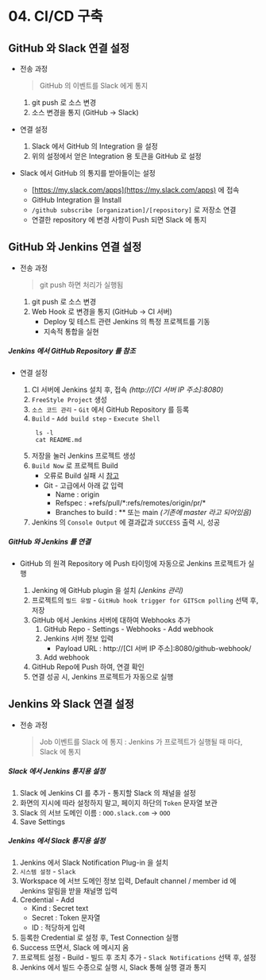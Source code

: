 # 04. CI/CD 구축

## GitHub 와 Slack 연결 설정

- 전송 과정

  > GitHub 의 이벤트를 Slack 에게 통지

  1. git push 로 소스 변경
  2. 소스 변경을 통지 (GitHub -> Slack)

- 연결 설정

  1. Slack 에서 GitHub 의 Integration 을 설정
  2. 위의 설정에서 얻은 Integration 용 토큰을 GitHub 로 설정

- Slack 에서 GitHub 의 통지를 받아들이는 설정

  - [https://my.slack.com/apps](https://my.slack.com/apps) 에 접속
  - GitHub Integration 을 Install
  - `/github subscribe [organization]/[repository]` 로 저장소 연결
  - 연결한 repository 에 변경 사항이 Push 되면 Slack 에 통지

## GitHub 와 Jenkins 연결 설정

- 전송 과정

  > git push 하면 처리가 실행됨

  1. git push 로 소스 변경
  2. Web Hook 로 변경을 통지 (GitHub -> CI 서버)
     - Deploy 및 테스트 관련 Jenkins 의 특정 프로젝트를 기동
     - 지속적 통합을 실현

##### Jenkins 에서 GitHub Repository 를 참조

- 연결 설정

  1. CI 서버에 Jenkins 설치 후, 접속 _(http://[CI 서버 IP 주소]:8080)_
  2. `FreeStyle Project` 생성
  3. `소스 코드 관리` - `Git` 에서 GitHub Repository 를 등록
  4. `Build` - `Add build step` - `Execute Shell`
     ```
      ls -l
      cat README.md
     ```
  5. 저장을 눌러 Jenkins 프로젝트 생성
  6. `Build Now` 로 프로젝트 Build
     - 오류로 Build 실패 시 [참고](https://huskdoll.tistory.com/484)
     - Git - 고급에서 아래 값 입력
       - Name : origin
       - Refspec : +refs/pull/\*:refs/remotes/origin/pr/\*
       - Branches to build : \*\* 또는 main _(기존에 master 라고 되어있음)_
  7. Jenkins 의 `Console Output` 에 결과값과 `SUCCESS` 출력 시, 성공

##### GitHub 와 Jenkins 를 연결

- GitHub 의 원격 Repository 에 Push 타이밍에 자동으로 Jenkins 프로젝트가 실행

  1. Jenking 에 GitHub plugin 을 설치 _(Jenkins 관리)_
  2. 프로젝트의 `빌드 유발` - `GitHub hook trigger for GITScm polling` 선택 후, 저장
  3. GitHub 에서 Jenkins 서버에 대하여 Webhooks 추가
     1. GitHub Repo - Settings - Webhooks - Add webhook
     2. Jenkins 서버 정보 입력
        - Payload URL : http://[CI 서버 IP 주소]:8080/github-webhook/
     3. Add webhook
  4. GitHub Repo에 Push 하여, 연결 확인
  5. 연결 성공 시, Jenkins 프로젝트가 자동으로 실행

## Jenkins 와 Slack 연결 설정

- 전송 과정

  > Job 이벤트를 Slack 에 통지
  > : Jenkins 가 프로젝트가 실행될 때 마다, Slack 에 통지

##### Slack 에서 Jenkins 통지용 설정

1. Slack 에 Jenkins CI 를 추가 - 통지할 Slack 의 채널을 설정
2. 화면의 지시에 따라 설정하지 말고, 페이지 하단의 `Token` 문자열 보관
3. Slack 의 서브 도메인 이름 : `OOO.slack.com` -> `OOO`
4. Save Settings

##### Jenkins 에서 Slack 통지용 설정

1. Jenkins 에서 Slack Notification Plug-in 을 설치
2. `시스템 설정` - `Slack`
3. Workspace 에 서브 도메인 정보 입력, Default channel / member id 에 Jenkins 알림을 받을 채널명 입력
4. Credential - Add
   - Kind : Secret text
   - Secret : Token 문자열
   - ID : 적당하게 입력
5. 등록한 Credential 로 설정 후, Test Connection 실행
6. Success 뜨면서, Slack 에 메시지 옴
7. 프로젝트 설정 - Build - 빌드 후 조치 추가 - `Slack Notifications` 선택 후, 설정
8. Jenkins 에서 빌드 수종으로 실행 시, Slack 통해 실행 결과 통지